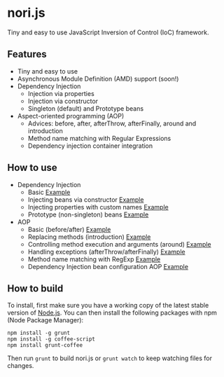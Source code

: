 # nori.js

Tiny and easy to use JavaScript Inversion of Control (IoC) framework.

## Features

* Tiny and easy to use
* Asynchronous Module Definition (AMD) support (soon!)
* Dependency Injection
  * Injection via properties
  * Injection via constructor
  * Singleton (default) and Prototype beans
* Aspect-oriented programming (AOP)
  * Advices: before, after, afterThrow, afterFinally, around and introduction
  * Method name matching with Regular Expressions
  * Dependency injection container integration

## How to use

* Dependency Injection
  * Basic [Example](https://github.com/gil/nori.js/blob/master/examples/injection/simple/Index.html)
  * Injecting beans via constructor [Example](https://github.com/gil/nori.js/blob/master/examples/injection/constructor/Index.html)
  * Injecting properties with custom names [Example](https://github.com/gil/nori.js/blob/master/examples/injection/namedProperties/Index.html)
  * Prototype (non-singleton) beans [Example](https://github.com/gil/nori.js/blob/master/examples/injection/prototypeBean/Index.html)
* AOP
  * Basic (before/after) [Example](https://github.com/gil/nori.js/blob/master/examples/aop/simple/Index.html)
  * Replacing methods (introduction) [Example](https://github.com/gil/nori.js/blob/master/examples/aop/introduction/Index.html)
  * Controlling method execution and arguments (around) [Example](https://github.com/gil/nori.js/blob/master/examples/aop/around/Index.html)
  * Handling exceptions (afterThrow/afterFinally) [Example](https://github.com/gil/nori.js/blob/master/examples/aop/exceptions/Index.html)
  * Method name matching with RegExp [Example](https://github.com/gil/nori.js/blob/master/examples/aop/regexp/Index.html)
  * Dependency Injection bean configuration AOP [Example](https://github.com/gil/nori.js/blob/master/examples/aop/beans/Index.html)

## How to build

To install, first make sure you have a working copy of the latest stable version of [Node.js](http://nodejs.org/). You can then install the following packages with npm (Node Package Manager):

```
npm install -g grunt
npm install -g coffee-script
npm install grunt-coffee
```

Then run `grunt` to build nori.js or `grunt watch` to keep watching files for changes.